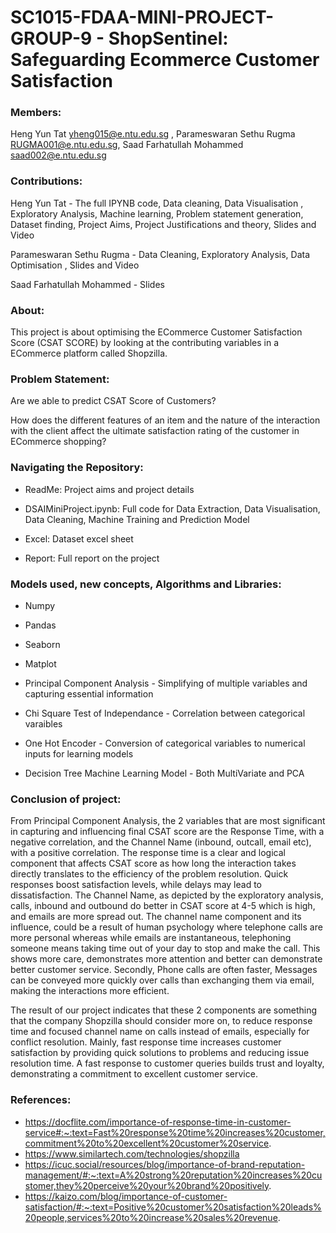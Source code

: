 
# SC1015-FDAA-MINI-PROJECT-GROUP-9 - ShopSentinel: Safeguarding Ecommerce Customer Satisfaction

### Members:

Heng Yun Tat yheng015@e.ntu.edu.sg , Parameswaran Sethu Rugma RUGMA001@e.ntu.edu.sg, Saad Farhatullah Mohammed saad002@e.ntu.edu.sg

### Contributions:

Heng Yun Tat - The full IPYNB code, Data cleaning, Data Visualisation , Exploratory Analysis, Machine learning,  Problem statement generation, Dataset finding, Project Aims, Project Justifications and theory, Slides and Video

Parameswaran Sethu Rugma - Data Cleaning, Exploratory Analysis, Data Optimisation ,  Slides and Video 

Saad Farhatullah Mohammed - Slides 


### About:

This project is about optimising the ECommerce Customer Satisfaction Score (CSAT SCORE)  by looking at the contributing variables in a ECommerce platform called Shopzilla.

### Problem Statement:

Are we able to predict CSAT Score of Customers? 

How does the different features of an item and the nature of the interaction with the client affect the ultimate satisfaction rating of the customer in ECommerce shopping? 

### Navigating the Repository:

* ReadMe: Project aims and project details

* DSAIMiniProject.ipynb: Full code for Data Extraction, Data Visualisation, Data Cleaning, Machine Training and Prediction Model

* Excel: Dataset excel sheet

* Report: Full report on the project

### Models used, new concepts, Algorithms and Libraries:

* Numpy

* Pandas

* Seaborn

* Matplot

* Principal Component Analysis - Simplifying of multiple variables and capturing essential information

* Chi Square Test of Independance - Correlation between categorical varaibles 

* One Hot Encoder  - Conversion of categorical variables to numerical inputs for learning models

* Decision Tree Machine Learning Model - Both MultiVariate and PCA 


### Conclusion of project:


From Principal Component Analysis, the 2 variables that are most significant in capturing and influencing final CSAT score are the Response Time, with a negative correlation, and the Channel Name (inbound, outcall, email etc), with a positive correlation. The response time is a clear and logical component that affects CSAT score as how long the interaction takes directly translates to the efficiency of the problem resolution. Quick responses boost satisfaction levels, while delays may lead to dissatisfaction. 
The Channel Name, as depicted by the exploratory analysis, calls, inbound and outbound do better in CSAT score at 4-5 which is high, and emails are more spread out. The channel name component and its influence, could be a result of human psychology where telephone calls are more personal whereas while emails are instantaneous, telephoning someone means taking time out of your day to stop and make the call. This shows more care, demonstrates more attention and better can demonstrate better customer service.
Secondly, Phone calls are often faster, Messages can be conveyed more quickly over calls than exchanging them  via email, making the interactions more efficient. 

The result of our project indicates that these 2 components are something that the company Shopzilla should consider more on, to reduce response time and focused channel name on calls instead of emails, especially for conflict resolution. 
Mainly, fast response time increases customer satisfaction by providing quick solutions to problems and reducing issue resolution time. A fast response to customer queries builds trust and loyalty, demonstrating a commitment to excellent customer service.

### References: 

* https://docflite.com/importance-of-response-time-in-customer-service#:~:text=Fast%20response%20time%20increases%20customer,commitment%20to%20excellent%20customer%20service.
* https://www.similartech.com/technologies/shopzilla
* https://icuc.social/resources/blog/importance-of-brand-reputation-management/#:~:text=A%20strong%20reputation%20increases%20customer,they%20perceive%20your%20brand%20positively.
* https://kaizo.com/blog/importance-of-customer-satisfaction/#:~:text=Positive%20customer%20satisfaction%20leads%20people,services%20to%20increase%20sales%20revenue.












